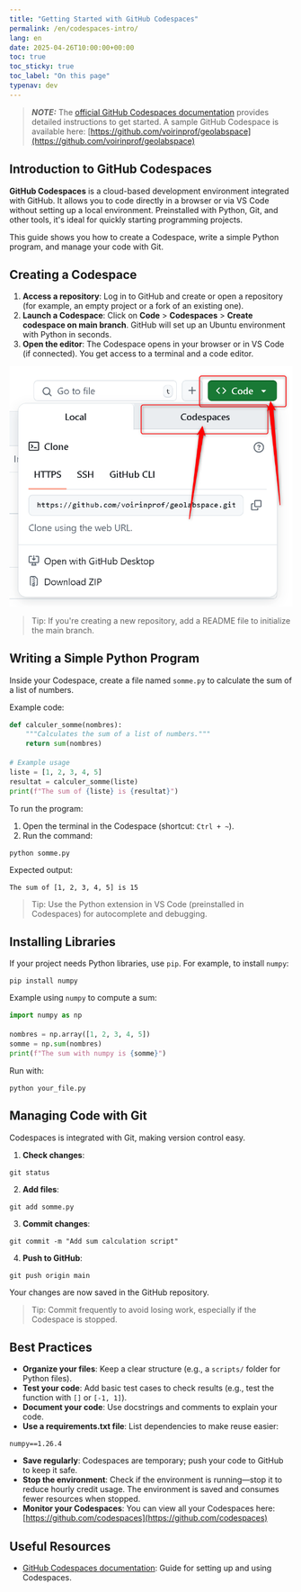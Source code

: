 ```yaml
---
title: "Getting Started with GitHub Codespaces"
permalink: /en/codespaces-intro/
lang: en
date: 2025-04-26T10:00:00+00:00
toc: true
toc_sticky: true
toc_label: "On this page"
typenav: dev
---
```


> **_NOTE:_** The [official GitHub Codespaces documentation](https://docs.github.com/en/codespaces) provides detailed instructions to get started. A sample GitHub Codespace is available here: [https://github.com/voirinprof/geolabspace](https://github.com/voirinprof/geolabspace)

## Introduction to GitHub Codespaces

**GitHub Codespaces** is a cloud-based development environment integrated with GitHub. It allows you to code directly in a browser or via VS Code without setting up a local environment. Preinstalled with Python, Git, and other tools, it's ideal for quickly starting programming projects.

This guide shows you how to create a Codespace, write a simple Python program, and manage your code with Git.

## Creating a Codespace

1. **Access a repository**: Log in to GitHub and create or open a repository (for example, an empty project or a fork of an existing one).
2. **Launch a Codespace**: Click on **Code** > **Codespaces** > **Create codespace on main branch**. GitHub will set up an Ubuntu environment with Python in seconds.
3. **Open the editor**: The Codespace opens in your browser or in VS Code (if connected). You get access to a terminal and a code editor.

![Open Codespaces](/assets/img/codespace-step1.png)

> Tip: If you're creating a new repository, add a README file to initialize the main branch.

## Writing a Simple Python Program

Inside your Codespace, create a file named `somme.py` to calculate the sum of a list of numbers.

Example code:

```python
def calculer_somme(nombres):
    """Calculates the sum of a list of numbers."""
    return sum(nombres)

# Example usage
liste = [1, 2, 3, 4, 5]
resultat = calculer_somme(liste)
print(f"The sum of {liste} is {resultat}")
```

To run the program:
1. Open the terminal in the Codespace (shortcut: `Ctrl + ~`).
2. Run the command:

```shell
python somme.py
```

Expected output:
```
The sum of [1, 2, 3, 4, 5] is 15
```

> Tip: Use the Python extension in VS Code (preinstalled in Codespaces) for autocomplete and debugging.

## Installing Libraries

If your project needs Python libraries, use `pip`. For example, to install `numpy`:

```shell
pip install numpy
```

Example using `numpy` to compute a sum:

```python
import numpy as np

nombres = np.array([1, 2, 3, 4, 5])
somme = np.sum(nombres)
print(f"The sum with numpy is {somme}")
```

Run with:
```shell
python your_file.py
```

## Managing Code with Git

Codespaces is integrated with Git, making version control easy.

1. **Check changes**:
```shell
git status
```

2. **Add files**:
```shell
git add somme.py
```

3. **Commit changes**:
```shell
git commit -m "Add sum calculation script"
```

4. **Push to GitHub**:
```shell
git push origin main
```

Your changes are now saved in the GitHub repository.

> Tip: Commit frequently to avoid losing work, especially if the Codespace is stopped.

## Best Practices

- **Organize your files**: Keep a clear structure (e.g., a `scripts/` folder for Python files).
- **Test your code**: Add basic test cases to check results (e.g., test the function with `[]` or `[-1, 1]`).
- **Document your code**: Use docstrings and comments to explain your code.
- **Use a requirements.txt file**: List dependencies to make reuse easier:
```text
numpy==1.26.4
```
- **Save regularly**: Codespaces are temporary; push your code to GitHub to keep it safe.
- **Stop the environment**: Check if the environment is running—stop it to reduce hourly credit usage. The environment is saved and consumes fewer resources when stopped.
- **Monitor your Codespaces**: You can view all your Codespaces here: [https://github.com/codespaces](https://github.com/codespaces)

## Useful Resources

- [GitHub Codespaces documentation](https://docs.github.com/en/codespaces): Guide for setting up and using Codespaces.